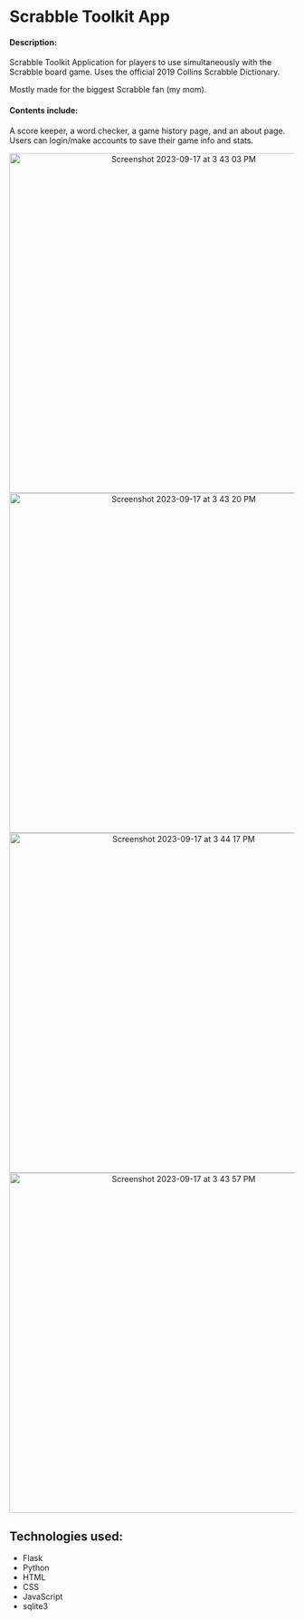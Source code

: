 # Scrabble Toolkit App
#### Description:

Scrabble Toolkit Application for players to use simultaneously with the Scrabble board game. Uses the official 2019 Collins Scrabble Dictionary.

Mostly made for the biggest Scrabble fan (my mom).

#### Contents include: 
A score keeper, a word checker, a game history page, and an about page. Users can login/make accounts to save their game info and stats. 

<p align="center">
<img width="600" alt="Screenshot 2023-09-17 at 3 43 03 PM" src="https://github.com/ashleyteoh/scrabble_gametool/assets/77535526/92405831-be71-4ca4-aace-413eec86e14e">
<img width="600" alt="Screenshot 2023-09-17 at 3 43 20 PM" src="https://github.com/ashleyteoh/scrabble_gametool/assets/77535526/5d701e84-2735-4b82-9315-067675350194">
<img width="600" alt="Screenshot 2023-09-17 at 3 44 17 PM" src="https://github.com/ashleyteoh/scrabble_gametool/assets/77535526/dfc0d0dd-1828-4416-9c00-8a7f02a87cd6">
<img width="600" alt="Screenshot 2023-09-17 at 3 43 57 PM" src="https://github.com/ashleyteoh/scrabble_gametool/assets/77535526/c3b827d1-1b7e-4b18-ab9a-b691a1b00f30">
</p>

## Technologies used:
- Flask
- Python
- HTML
- CSS
- JavaScript
- sqlite3
